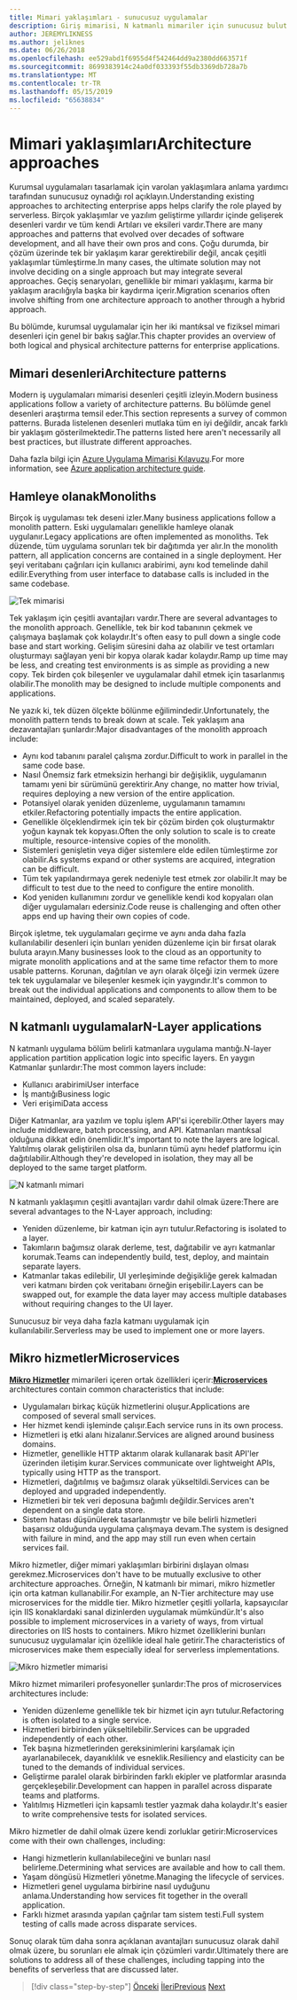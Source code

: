 ```yaml
---
title: Mimari yaklaşımları - sunucusuz uygulamalar
description: Giriş mimarisi, N katmanlı mimariler için sunucusuz bulut tabanlı kurumsal uygulamalar oluşturmaya yönelik yaklaşıyor.
author: JEREMYLIKNESS
ms.author: jeliknes
ms.date: 06/26/2018
ms.openlocfilehash: ee529abd1f6955d4f542464dd9a2380dd663571f
ms.sourcegitcommit: 8699383914c24a0df033393f55db3369db728a7b
ms.translationtype: MT
ms.contentlocale: tr-TR
ms.lasthandoff: 05/15/2019
ms.locfileid: "65638834"
---
```

# <a name="architecture-approaches"></a><span data-ttu-id="227d0-103">Mimari yaklaşımları</span><span class="sxs-lookup"><span data-stu-id="227d0-103">Architecture approaches</span></span>

<span data-ttu-id="227d0-104">Kurumsal uygulamaları tasarlamak için varolan yaklaşımlara anlama yardımcı tarafından sunucusuz oynadığı rol açıklayın.</span><span class="sxs-lookup"><span data-stu-id="227d0-104">Understanding existing approaches to architecting enterprise apps helps clarify the role played by serverless.</span></span> <span data-ttu-id="227d0-105">Birçok yaklaşımlar ve yazılım geliştirme yıllardır içinde gelişerek desenleri vardır ve tüm kendi Artıları ve eksileri vardır.</span><span class="sxs-lookup"><span data-stu-id="227d0-105">There are many approaches and patterns that evolved over decades of software development, and all have their own pros and cons.</span></span> <span data-ttu-id="227d0-106">Çoğu durumda, bir çözüm üzerinde tek bir yaklaşım karar gerektirebilir değil, ancak çeşitli yaklaşımlar tümleştirme.</span><span class="sxs-lookup"><span data-stu-id="227d0-106">In many cases, the ultimate solution may not involve deciding on a single approach but may integrate several approaches.</span></span> <span data-ttu-id="227d0-107">Geçiş senaryoları, genellikle bir mimari yaklaşımı, karma bir yaklaşım aracılığıyla başka bir kaydırma içerir.</span><span class="sxs-lookup"><span data-stu-id="227d0-107">Migration scenarios often involve shifting from one architecture approach to another through a hybrid approach.</span></span>

<span data-ttu-id="227d0-108">Bu bölümde, kurumsal uygulamalar için her iki mantıksal ve fiziksel mimari desenleri için genel bir bakış sağlar.</span><span class="sxs-lookup"><span data-stu-id="227d0-108">This chapter provides an overview of both logical and physical architecture patterns for enterprise applications.</span></span>

## <a name="architecture-patterns"></a><span data-ttu-id="227d0-109">Mimari desenleri</span><span class="sxs-lookup"><span data-stu-id="227d0-109">Architecture patterns</span></span>

<span data-ttu-id="227d0-110">Modern iş uygulamaları mimarisi desenleri çeşitli izleyin.</span><span class="sxs-lookup"><span data-stu-id="227d0-110">Modern business applications follow a variety of architecture patterns.</span></span> <span data-ttu-id="227d0-111">Bu bölümde genel desenleri araştırma temsil eder.</span><span class="sxs-lookup"><span data-stu-id="227d0-111">This section represents a survey of common patterns.</span></span> <span data-ttu-id="227d0-112">Burada listelenen desenleri mutlaka tüm en iyi değildir, ancak farklı bir yaklaşım gösterilmektedir.</span><span class="sxs-lookup"><span data-stu-id="227d0-112">The patterns listed here aren't necessarily all best practices, but illustrate different approaches.</span></span>

<span data-ttu-id="227d0-113">Daha fazla bilgi için [Azure Uygulama Mimarisi Kılavuzu](https://docs.microsoft.com/azure/architecture/guide/).</span><span class="sxs-lookup"><span data-stu-id="227d0-113">For more information, see [Azure application architecture guide](https://docs.microsoft.com/azure/architecture/guide/).</span></span>

## <a name="monoliths"></a><span data-ttu-id="227d0-114">Hamleye olanak</span><span class="sxs-lookup"><span data-stu-id="227d0-114">Monoliths</span></span>

<span data-ttu-id="227d0-115">Birçok iş uygulaması tek deseni izler.</span><span class="sxs-lookup"><span data-stu-id="227d0-115">Many business applications follow a monolith pattern.</span></span> <span data-ttu-id="227d0-116">Eski uygulamaları genellikle hamleye olanak uygulanır.</span><span class="sxs-lookup"><span data-stu-id="227d0-116">Legacy applications are often implemented as monoliths.</span></span> <span data-ttu-id="227d0-117">Tek düzende, tüm uygulama sorunları tek bir dağıtımda yer alır.</span><span class="sxs-lookup"><span data-stu-id="227d0-117">In the monolith pattern, all application concerns are contained in a single deployment.</span></span> <span data-ttu-id="227d0-118">Her şeyi veritabanı çağrıları için kullanıcı arabirimi, aynı kod temelinde dahil edilir.</span><span class="sxs-lookup"><span data-stu-id="227d0-118">Everything from user interface to database calls is included in the same codebase.</span></span>

![Tek mimarisi](./media/monolith-architecture.png)

<span data-ttu-id="227d0-120">Tek yaklaşım için çeşitli avantajları vardır.</span><span class="sxs-lookup"><span data-stu-id="227d0-120">There are several advantages to the monolith approach.</span></span> <span data-ttu-id="227d0-121">Genellikle, tek bir kod tabanının çekmek ve çalışmaya başlamak çok kolaydır.</span><span class="sxs-lookup"><span data-stu-id="227d0-121">It's often easy to pull down a single code base and start working.</span></span> <span data-ttu-id="227d0-122">Gelişim süresini daha az olabilir ve test ortamları oluşturmayı sağlayan yeni bir kopya olarak kadar kolaydır.</span><span class="sxs-lookup"><span data-stu-id="227d0-122">Ramp up time may be less, and creating test environments is as simple as providing a new copy.</span></span> <span data-ttu-id="227d0-123">Tek birden çok bileşenler ve uygulamalar dahil etmek için tasarlanmış olabilir.</span><span class="sxs-lookup"><span data-stu-id="227d0-123">The monolith may be designed to include multiple components and applications.</span></span>

<span data-ttu-id="227d0-124">Ne yazık ki, tek düzen ölçekte bölünme eğilimindedir.</span><span class="sxs-lookup"><span data-stu-id="227d0-124">Unfortunately, the monolith pattern tends to break down at scale.</span></span> <span data-ttu-id="227d0-125">Tek yaklaşım ana dezavantajları şunlardır:</span><span class="sxs-lookup"><span data-stu-id="227d0-125">Major disadvantages of the monolith approach include:</span></span>

* <span data-ttu-id="227d0-126">Aynı kod tabanını paralel çalışma zordur.</span><span class="sxs-lookup"><span data-stu-id="227d0-126">Difficult to work in parallel in the same code base.</span></span>
* <span data-ttu-id="227d0-127">Nasıl Önemsiz fark etmeksizin herhangi bir değişiklik, uygulamanın tamamı yeni bir sürümünü gerektirir.</span><span class="sxs-lookup"><span data-stu-id="227d0-127">Any change, no matter how trivial, requires deploying a new version of the entire application.</span></span>
* <span data-ttu-id="227d0-128">Potansiyel olarak yeniden düzenleme, uygulamanın tamamını etkiler.</span><span class="sxs-lookup"><span data-stu-id="227d0-128">Refactoring potentially impacts the entire application.</span></span>
* <span data-ttu-id="227d0-129">Genellikle ölçeklendirmek için tek bir çözüm birden çok oluşturmaktır yoğun kaynak tek kopyası.</span><span class="sxs-lookup"><span data-stu-id="227d0-129">Often the only solution to scale is to create multiple, resource-intensive copies of the monolith.</span></span>
* <span data-ttu-id="227d0-130">Sistemleri genişletin veya diğer sistemlere elde edilen tümleştirme zor olabilir.</span><span class="sxs-lookup"><span data-stu-id="227d0-130">As systems expand or other systems are acquired, integration can be difficult.</span></span>
* <span data-ttu-id="227d0-131">Tüm tek yapılandırmaya gerek nedeniyle test etmek zor olabilir.</span><span class="sxs-lookup"><span data-stu-id="227d0-131">It may be difficult to test due to the need to configure the entire monolith.</span></span>
* <span data-ttu-id="227d0-132">Kod yeniden kullanımını zordur ve genellikle kendi kod kopyaları olan diğer uygulamaları edersiniz.</span><span class="sxs-lookup"><span data-stu-id="227d0-132">Code reuse is challenging and often other apps end up having their own copies of code.</span></span>

<span data-ttu-id="227d0-133">Birçok işletme, tek uygulamaları geçirme ve aynı anda daha fazla kullanılabilir desenleri için bunları yeniden düzenleme için bir fırsat olarak buluta arayın.</span><span class="sxs-lookup"><span data-stu-id="227d0-133">Many businesses look to the cloud as an opportunity to migrate monolith applications and at the same time refactor them to more usable patterns.</span></span> <span data-ttu-id="227d0-134">Korunan, dağıtılan ve ayrı olarak ölçeği izin vermek üzere tek tek uygulamalar ve bileşenler kesmek için yaygındır.</span><span class="sxs-lookup"><span data-stu-id="227d0-134">It's common to break out the individual applications and components to allow them to be maintained, deployed, and scaled separately.</span></span>

## <a name="n-layer-applications"></a><span data-ttu-id="227d0-135">N katmanlı uygulamalar</span><span class="sxs-lookup"><span data-stu-id="227d0-135">N-Layer applications</span></span>

<span data-ttu-id="227d0-136">N katmanlı uygulama bölüm belirli katmanlara uygulama mantığı.</span><span class="sxs-lookup"><span data-stu-id="227d0-136">N-layer application partition application logic into specific layers.</span></span> <span data-ttu-id="227d0-137">En yaygın Katmanlar şunlardır:</span><span class="sxs-lookup"><span data-stu-id="227d0-137">The most common layers include:</span></span>

* <span data-ttu-id="227d0-138">Kullanıcı arabirimi</span><span class="sxs-lookup"><span data-stu-id="227d0-138">User interface</span></span>
* <span data-ttu-id="227d0-139">İş mantığı</span><span class="sxs-lookup"><span data-stu-id="227d0-139">Business logic</span></span>
* <span data-ttu-id="227d0-140">Veri erişimi</span><span class="sxs-lookup"><span data-stu-id="227d0-140">Data access</span></span>

<span data-ttu-id="227d0-141">Diğer Katmanlar, ara yazılım ve toplu işlem API'si içerebilir.</span><span class="sxs-lookup"><span data-stu-id="227d0-141">Other layers may include middleware, batch processing, and API.</span></span> <span data-ttu-id="227d0-142">Katmanları mantıksal olduğuna dikkat edin önemlidir.</span><span class="sxs-lookup"><span data-stu-id="227d0-142">It's important to note the layers are logical.</span></span> <span data-ttu-id="227d0-143">Yalıtılmış olarak geliştirilen olsa da, bunların tümü aynı hedef platformu için dağıtılabilir.</span><span class="sxs-lookup"><span data-stu-id="227d0-143">Although they're developed in isolation, they may all be deployed to the same target platform.</span></span>

![N katmanlı mimari](./media/n-layer-architecture.png)

<span data-ttu-id="227d0-145">N katmanlı yaklaşımın çeşitli avantajları vardır dahil olmak üzere:</span><span class="sxs-lookup"><span data-stu-id="227d0-145">There are several advantages to the N-Layer approach, including:</span></span>

* <span data-ttu-id="227d0-146">Yeniden düzenleme, bir katman için ayrı tutulur.</span><span class="sxs-lookup"><span data-stu-id="227d0-146">Refactoring is isolated to a layer.</span></span>
* <span data-ttu-id="227d0-147">Takımların bağımsız olarak derleme, test, dağıtabilir ve ayrı katmanlar korumak.</span><span class="sxs-lookup"><span data-stu-id="227d0-147">Teams can independently build, test, deploy, and maintain separate layers.</span></span>
* <span data-ttu-id="227d0-148">Katmanlar takas edilebilir, UI yerleşiminde değişikliğe gerek kalmadan veri katmanı birden çok veritabanı örneğin erişebilir.</span><span class="sxs-lookup"><span data-stu-id="227d0-148">Layers can be swapped out, for example the data layer may access multiple databases without requiring changes to the UI layer.</span></span>

<span data-ttu-id="227d0-149">Sunucusuz bir veya daha fazla katmanı uygulamak için kullanılabilir.</span><span class="sxs-lookup"><span data-stu-id="227d0-149">Serverless may be used to implement one or more layers.</span></span>

## <a name="microservices"></a><span data-ttu-id="227d0-150">Mikro hizmetler</span><span class="sxs-lookup"><span data-stu-id="227d0-150">Microservices</span></span>

<span data-ttu-id="227d0-151">**[Mikro Hizmetler](https://docs.microsoft.com/azure/architecture/guide/architecture-styles/microservices)**  mimarileri içeren ortak özellikleri içerir:</span><span class="sxs-lookup"><span data-stu-id="227d0-151">**[Microservices](https://docs.microsoft.com/azure/architecture/guide/architecture-styles/microservices)** architectures contain common characteristics that include:</span></span>

* <span data-ttu-id="227d0-152">Uygulamaları birkaç küçük hizmetlerini oluşur.</span><span class="sxs-lookup"><span data-stu-id="227d0-152">Applications are composed of several small services.</span></span>
* <span data-ttu-id="227d0-153">Her hizmet kendi işleminde çalışır.</span><span class="sxs-lookup"><span data-stu-id="227d0-153">Each service runs in its own process.</span></span>
* <span data-ttu-id="227d0-154">Hizmetleri iş etki alanı hizalanır.</span><span class="sxs-lookup"><span data-stu-id="227d0-154">Services are aligned around business domains.</span></span>
* <span data-ttu-id="227d0-155">Hizmetler, genellikle HTTP aktarım olarak kullanarak basit API'ler üzerinden iletişim kurar.</span><span class="sxs-lookup"><span data-stu-id="227d0-155">Services communicate over lightweight APIs, typically using HTTP as the transport.</span></span>
* <span data-ttu-id="227d0-156">Hizmetleri, dağıtılmış ve bağımsız olarak yükseltildi.</span><span class="sxs-lookup"><span data-stu-id="227d0-156">Services can be deployed and upgraded independently.</span></span>
* <span data-ttu-id="227d0-157">Hizmetleri bir tek veri deposuna bağımlı değildir.</span><span class="sxs-lookup"><span data-stu-id="227d0-157">Services aren't dependent on a single data store.</span></span>
* <span data-ttu-id="227d0-158">Sistem hatası düşünülerek tasarlanmıştır ve bile belirli hizmetleri başarısız olduğunda uygulama çalışmaya devam.</span><span class="sxs-lookup"><span data-stu-id="227d0-158">The system is designed with failure in mind, and the app may still run even when certain services fail.</span></span>

<span data-ttu-id="227d0-159">Mikro hizmetler, diğer mimari yaklaşımları birbirini dışlayan olması gerekmez.</span><span class="sxs-lookup"><span data-stu-id="227d0-159">Microservices don't have to be mutually exclusive to other architecture approaches.</span></span> <span data-ttu-id="227d0-160">Örneğin, N katmanlı bir mimari, mikro hizmetler için orta katman kullanabilir.</span><span class="sxs-lookup"><span data-stu-id="227d0-160">For example, an N-Tier architecture may use microservices for the middle tier.</span></span> <span data-ttu-id="227d0-161">Mikro hizmetler çeşitli yollarla, kapsayıcılar için IIS konaklardaki sanal dizinlerden uygulamak mümkündür.</span><span class="sxs-lookup"><span data-stu-id="227d0-161">It's also possible to implement microservices in a variety of ways, from virtual directories on IIS hosts to containers.</span></span> <span data-ttu-id="227d0-162">Mikro hizmet özelliklerini bunları sunucusuz uygulamalar için özellikle ideal hale getirir.</span><span class="sxs-lookup"><span data-stu-id="227d0-162">The characteristics of microservices make them especially ideal for serverless implementations.</span></span>

![Mikro hizmetler mimarisi](./media/microservices-architecture.png)

<span data-ttu-id="227d0-164">Mikro hizmet mimarileri profesyoneller şunlardır:</span><span class="sxs-lookup"><span data-stu-id="227d0-164">The pros of microservices architectures include:</span></span>

* <span data-ttu-id="227d0-165">Yeniden düzenleme genellikle tek bir hizmet için ayrı tutulur.</span><span class="sxs-lookup"><span data-stu-id="227d0-165">Refactoring is often isolated to a single service.</span></span>
* <span data-ttu-id="227d0-166">Hizmetleri birbirinden yükseltilebilir.</span><span class="sxs-lookup"><span data-stu-id="227d0-166">Services can be upgraded independently of each other.</span></span>
* <span data-ttu-id="227d0-167">Tek başına hizmetlerinden gereksinimlerini karşılamak için ayarlanabilecek, dayanıklılık ve esneklik.</span><span class="sxs-lookup"><span data-stu-id="227d0-167">Resiliency and elasticity can be tuned to the demands of individual services.</span></span>
* <span data-ttu-id="227d0-168">Geliştirme paralel olarak birbirinden farklı ekipler ve platformlar arasında gerçekleşebilir.</span><span class="sxs-lookup"><span data-stu-id="227d0-168">Development can happen in parallel across disparate teams and platforms.</span></span>
* <span data-ttu-id="227d0-169">Yalıtılmış Hizmetleri için kapsamlı testler yazmak daha kolaydır.</span><span class="sxs-lookup"><span data-stu-id="227d0-169">It's easier to write comprehensive tests for isolated services.</span></span>

<span data-ttu-id="227d0-170">Mikro hizmetler de dahil olmak üzere kendi zorluklar getirir:</span><span class="sxs-lookup"><span data-stu-id="227d0-170">Microservices come with their own challenges, including:</span></span>

* <span data-ttu-id="227d0-171">Hangi hizmetlerin kullanılabileceğini ve bunları nasıl belirleme.</span><span class="sxs-lookup"><span data-stu-id="227d0-171">Determining what services are available and how to call them.</span></span>
* <span data-ttu-id="227d0-172">Yaşam döngüsü Hizmetleri yönetme.</span><span class="sxs-lookup"><span data-stu-id="227d0-172">Managing the lifecycle of services.</span></span>
* <span data-ttu-id="227d0-173">Hizmetleri genel uygulama birbirine nasıl uyduğunu anlama.</span><span class="sxs-lookup"><span data-stu-id="227d0-173">Understanding how services fit together in the overall application.</span></span>
* <span data-ttu-id="227d0-174">Farklı hizmet arasında yapılan çağrılar tam sistem testi.</span><span class="sxs-lookup"><span data-stu-id="227d0-174">Full system testing of calls made across disparate services.</span></span>

<span data-ttu-id="227d0-175">Sonuç olarak tüm daha sonra açıklanan avantajları sunucusuz olarak dahil olmak üzere, bu sorunları ele almak için çözümleri vardır.</span><span class="sxs-lookup"><span data-stu-id="227d0-175">Ultimately there are solutions to address all of these challenges, including tapping into the benefits of serverless that are discussed later.</span></span>

>[!div class="step-by-step"]
><span data-ttu-id="227d0-176">[Önceki](index.md)
>[İleri](architecture-deployment-approaches.md)</span><span class="sxs-lookup"><span data-stu-id="227d0-176">[Previous](index.md)
[Next](architecture-deployment-approaches.md)</span></span>
